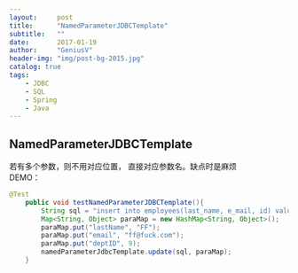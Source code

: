 ```yaml
---
layout:     post
title:      "NamedParameterJDBCTemplate"
subtitle:   ""
date:       2017-01-19
author:     "GeniusV"
header-img: "img/post-bg-2015.jpg"
catalog: true
tags:
    - JDBC
    - SQL
    - Spring
    - Java
---
```


## NamedParameterJDBCTemplate

若有多个参数，则不用对应位置， 直接对应参数名。缺点时是麻烦  
DEMO：  
``` java
@Test
    public void testNamedParameterJDBCTemplate(){
        String sql = "insert into employees(last_name, e_mail, id) values (:lastName, :email, :deptID)";
        Map<String, Object> paraMap = new HashMap<String, Object>();
        paraMap.put("lastName", "FF");
        paraMap.put("email", "ff@fuck.com");
        paraMap.put("deptID", 9);
        namedParameterJdbcTemplate.update(sql, paraMap);
    }
```
